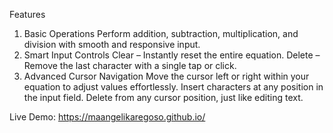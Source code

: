 
Features
1. Basic Operations
   Perform addition, subtraction, multiplication, and division with smooth and responsive input.
2. Smart Input Controls
   Clear – Instantly reset the entire equation.
   Delete – Remove the last character with a single tap or click.
3. Advanced Cursor Navigation
   Move the cursor left or right within your equation to adjust values effortlessly.
   Insert characters at any position in the input field.
   Delete from any cursor position, just like editing text.

Live Demo: https://maangelikaregoso.github.io/

